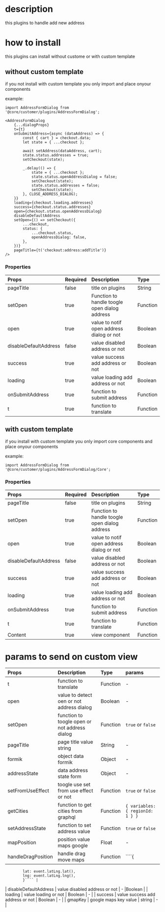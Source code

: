 # description

this plugins to handle add new address

# how to install 

this plugins can install without custome or with custom  template

## without custom template 

if you not install with custom template you only import and place onyour components

example:
````
import AddressFormDialog from '@core/customer/plugins/AddressFormDialog';

<AddressFormDialog
    {...dialogProps}
    t={t}
    onSubmitAddress={async (dataAddress) => {
        const { cart } = checkout.data;
        let state = { ...checkout };

        await setAddress(dataAddress, cart);
        state.status.addresses = true;
        setCheckout(state);

        _.delay(() => {
            state = { ...checkout };
            state.status.openAddressDialog = false;
            setCheckout(state);
            state.status.addresses = false;
            setCheckout(state);
        }, CLOSE_ADDRESS_DIALOG);
    }}
    loading={checkout.loading.addresses}
    success={checkout.status.addresses}
    open={checkout.status.openAddressDialog}
    disableDefaultAddress
    setOpen={() => setCheckout({
        ...checkout,
        status: {
            ...checkout.status,
            openAddressDialog: false,
        },
    })}
    pageTitle={t('checkout:address:addTitle')}
/>
````

### Properties

| Props       | Required | Description | Type |
| :---        | :---     | :---        |:---  |
| pageTitle  |  false   | title on plugins     | String|
| setOpen  |  true   | Function to handle toogle open dialog address     | Function|
| open  |  true   | value to notif open address dialog or not    | Boolean|
| disableDefaultAddress  |  false   | value disabled address or not    | Boolean|
| success  |  true   | value success add address or not    | Boolean|
| loading  |  true   | value loading add address or not    | Boolean|
| onSubmitAddress  |  true   | function to submit address    | Function|
| t  |  true   | function to translate    | Function|

## with custom template 

if you  install with custom template you only import core components and place onyour components

example:
````
import AddressFormDialog from '@core/customer/plugins/AddressFormDialog/Core';
````
### Properties
| Props       | Required | Description | Type |
| :---        | :---     | :---        |:---  |
| pageTitle  |  false   | title on plugins     | String|
| setOpen  |  true   | Function to handle toogle open dialog address     | Function|
| open  |  true   | value to notif open address dialog or not    | Boolean|
| disableDefaultAddress  |  false   | value disabled address or not    | Boolean|
| success  |  true   | value success add address or not    | Boolean|
| loading  |  true   | value loading add address or not    | Boolean|
| onSubmitAddress  |  true   | function to submit address    | Function|
| t  |  true   | function to translate    | Function|
| Content  |  true   | view component    | Function|

# params to send on custom view

| Props       | Description | Type | params |
| :---        | :---        |:---  | :---   |
| t     |  function to translate      | Function | - |
| open     |   value to detect oen or not address dialog   | Boolean | - |
| setOpen     |  function to toogle open or not address dialog      | Function | `true` or `false` |
| pageTitle     |  page title value string   | String | - |
| formik     |  object data formik  | Object | - |
| addressState     |  data address state form      | Object | - |
| setFromUseEffect     |  toogle use set from use effect or not      | Function | `true` or `false` |
| getCities     |  function to get cities from graphql| Function | ````{ variables: { regionId: 1 } }```` |
| setAddressState     |  function to set address value     | Function | `true` or `false` |
| mapPosition     |  position value maps google     | Float | - |
| handleDragPosition     |  handle drag move maps      | Function | ````{
            lat: event.latLng.lat(),
            lng: event.latLng.lng(),
            }```` |
| disableDefaultAddress     | value disabled address or not       | - |Boolean |
| loading     |  value loading or not    | Boolean | - |
| success     |  value success add address or not      | Boolean | - |
| gmapKey     |  google maps key value      | string | - |
